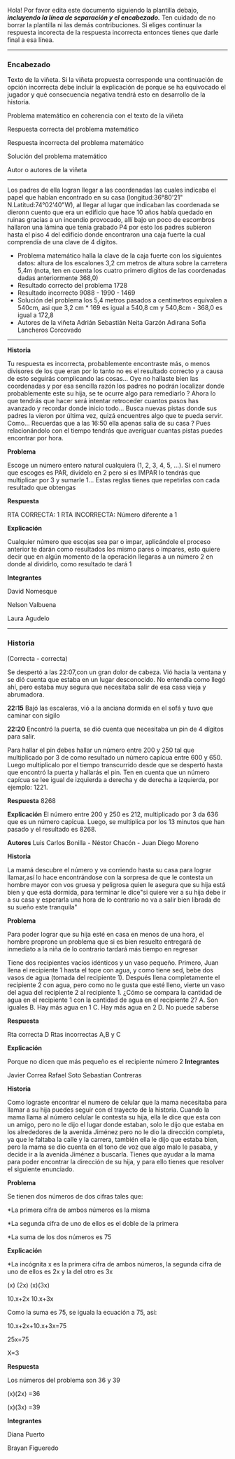 Hola! Por favor edita este documento siguiendo la plantilla debajo, ***incluyendo la línea de separación y el encabezado.***
Ten cuidado de no borrar la plantilla ni las demás contribuciones. 
Si eliges continuar la respuesta incorecta de la respuesta incorrecta entonces tienes que darle final a esa línea.

**********************************************************************
### Encabezado

Texto de la viñeta. Si la viñeta propuesta corresponde una continuación de opción incorrecta debe incluir la explicación de porque se ha equivocado el jugador y qué consecuencia negativa tendrá esto en desarrollo de la historia.

Problema matemático en coherencia con el texto de la viñeta

Respuesta correcta del problema matemático

Respuesta incorrecta del problema matemático

Solución del problema matemático

Autor o autores de la viñeta
**********************************************************************
Los padres de ella logran llegar a las coordenadas las cuales indicaba el papel que habían encontrado en su casa (longitud:36°80'21" N.Latitud:74°02'40"W), al llegar al lugar que indicaban las coordenada se dieronn cuento que era un edificio que hace 10 años había quedado en ruinas gracias a un incendio provocado, allí bajo un poco de escombros hallaron una lámina que tenía grabado P4 por esto los padres subieron hasta el piso 4 del edificio donde encontraron una caja fuerte la cual comprendía de una clave de 4 dígitos. 
- Problema matemático 
halla la clave de la caja fuerte con los siguientes datos: 
altura de los escalones 3,2 cm
metros de altura sobre la carretera 5,4m
(nota, ten en cuenta los cuatro primero dígitos de las coordenadas dadas anteriormente 368,0)
- Resultado correcto del problema 
1728
- Resultado incorrecto
9088 - 1990 - 1469 
- Solución del problema
los 5,4 metros pasados a centímetros equivalen a 540cm, asi que 3,2 cm * 169 es igual a 540,8 cm y 540,8cm - 368,0 es igual a 172,8
- Autores de la viñeta 
Adrián Sebastián Neita Garzón 
Adirana Sofia Lancheros Corcovado

****************************************************************************

**Historia**

Tu respuesta es incorrecta, probablemente encontraste más, o menos divisores de los que eran por lo tanto no es el resultado correcto y a causa de esto seguirás complicando las cosas… Oye no hallaste bien las coordenadas y por esa sencilla razón los padres no podrán localizar donde probablemente este su hija, se te ocurre algo para remediarlo ? Ahora lo que tendrás que hacer será intentar retroceder cuantos pasos has avanzado y recordar donde inicio todo… Busca nuevas pistas donde sus padres la vieron por última vez, quizá encuentres algo que te pueda servir. Como… Recuerdas que a las 16:50 ella apenas salia de su casa ? Pues relacionándolo con el tiempo tendrás que averiguar cuantas pistas puedes encontrar por hora.

**Problema**

Escoge un número entero natural cualquiera (1, 2, 3, 4, 5, …). Si el numero que escoges es PAR, divídelo en 2 pero si es IMPAR lo tendrás que multiplicar por 3 y sumarle 1… Estas reglas tienes que repetirlas con cada resultado que obtengas

**Respuesta**

RTA CORRECTA: 1
RTA INCORRECTA: Número diferente a 1

**Explicación**

Cualquier número que escojas sea par o impar, aplicándole el proceso anterior te darán como resultados los mismo pares o impares, esto quiere decir que en algún momento de la operación llegaras a un número 2 en donde al dividirlo, como resultado te dará 1

**Integrantes**

David Nomesque

Nelson Valbuena

Laura Agudelo

**********************************************************************
### Historia
(Correcta - correcta)

Se despertó a las 22:07,con un gran dolor de cabeza. Vió hacia la ventana y se dió cuenta que estaba en un lugar desconocido. No entendía como llegó ahí, pero estaba muy segura que necesitaba salir de esa casa vieja y abrumadora. 

**22:15** Bajó las escaleras, vió a la anciana dormida en el sofá y tuvo que caminar con sigilo

**22:20** Encontró la puerta, se dió cuenta que necesitaba un pin de 4 dígitos para salir.

Para hallar el pin debes hallar un número entre 200 y 250 tal que multiplicado por 3 de como resultado un número capícua entre 600 y 650. Luego multiplicalo por el tiempo transcurrido desde que se despertó hasta que encontró la puerta y hallarás el pin. Ten en cuenta que un número capícua se lee igual de izquierda a derecha y de derecha a izquierda, por ejemplo: 1221.

**Respuesta** 8268

**Explicación** El número entre 200 y 250 es 212, multiplicado por 3 da 636 que es un número capicua. Luego, se multiplica por los 13 minutos que han pasado y el resultado es 8268.

**Autores** Luis Carlos Bonilla - Néstor Chacón - Juan Diego Moreno

**Historia**

La mamá descubre el número y va corriendo hasta su casa para lograr llamar,así lo hace encontrándose con la sorpresa de que le contesta un hombre mayor con vos gruesa y peligrosa quien le asegura que su hija está bien y que está dormida, para terminar le dice"si quiere ver a su hija debe ir a su casa y esperarla una hora de lo contrario no va a salir bien librada de su sueño este tranquila"

**Problema**

Para poder lograr que su hija esté en casa en menos de una hora, el hombre proprone un problema que si es bien resuelto entregará de inmediato a la niña de lo contrario tardará más tiempo en regresar

Tiene dos recipientes vacíos idénticos y un vaso pequeño. Primero, Juan llena el recipiente 1 hasta el tope con agua, y como tiene sed, bebe dos vasos de agua (tomada del recipiente 1). Después llena completamente el recipiente 2 con agua, pero como no le gusta que esté lleno, vierte un vaso del agua del recipiente 2 al recipiente 1. ¿Cómo se compara la cantidad de agua en el recipiente 1 con la cantidad de agua en el recipiente 2?
A. Son iguales  B. Hay más agua en 1  C. Hay más agua en 2  D. No puede saberse

**Respuesta**

Rta correcta D
Rtas incorrectas A,B y C

**Explicación**

Porque no dicen que más pequeño es el recipiente número 2
**Integrantes**

Javier Correa
Rafael Soto
Sebastian Contreras

**Historia**

Como lograste encontrar el numero de celular que la mama necesitaba para llamar a su hija puedes seguir con el trayecto de la historia.
Cuando la mama llama al número celular le contesta su hija, ella le dice que esta con un amigo, pero no le dijo el lugar donde estaban, solo le dijo que estaba en los alrededores de la avenida Jiménez pero no le dio la dirección completa, ya que le faltaba la calle y la carrera, también ella le dijo que estaba bien, pero la mama se dio cuenta en el tono de voz que algo malo le pasaba, y decide ir a la avenida Jiménez a buscarla.
Tienes que ayudar a la mama para poder encontrar la dirección de su hija, y para ello tienes que resolver el siguiente enunciado.

**Problema**

Se tienen dos números de dos cifras tales que:

*La primera cifra de ambos números es la misma

*La segunda cifra de uno de ellos es el doble de la primera

*La suma de los dos números es 75

**Explicación**

*La incógnita x es la primera cifra de ambos números, la segunda cifra de uno de ellos es 2x y la del otro es 3x

(x) (2x)                    (x)(3x)

10.x+2x                   10.x+3x

Como la suma es 75,  se iguala la ecuación a 75, así:

10.x+2x+10.x+3x=75

25x=75

X=3

**Respuesta**

Los números del problema son 36 y 39

(x)(2x) =36

(x)(3x) =39

**Integrantes**

Diana Puerto 

Brayan Figueredo




